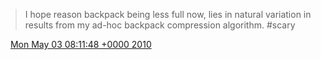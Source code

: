 > I hope reason backpack being less full now, lies in natural variation in results from my ad\-hoc backpack compression algorithm\. \#scary

<img src="../../media/tweet.ico" width="12" /> [Mon May 03 08:11:48 +0000 2010](https://twitter.com/DromerDenker/status/13294260209)